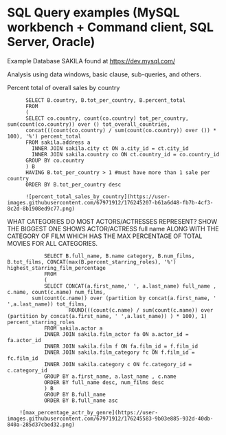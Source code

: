 # SQL Query examples (MySQL workbench + Command client, SQL Server, Oracle)

Example Database SAKILA found at https://dev.mysql.com/


Analysis using data windows, basic clause, sub-queries, and others.

Percent total of overall sales by country 

          SELECT B.country, B.tot_per_country, B.percent_total
          FROM 
          (
          SELECT co.country, count(co.country) tot_per_country, sum(count(co.country)) over () tot_overall_countries, 
          concat(((count(co.country) / sum(count(co.country)) over ()) * 100), '%') percent_total
          FROM sakila.address a
            INNER JOIN sakila.city ct ON a.city_id = ct.city_id
            INNER JOIN sakila.country co ON ct.country_id = co.country_id
          GROUP BY co.country
          ) B
          HAVING B.tot_per_country > 1 #must have more than 1 sale per country
          ORDER BY B.tot_per_country desc
          
          ![percent_total_sales_by_country](https://user-images.githubusercontent.com/67971912/176245207-b61a6d48-fb7b-4cf3-8c2d-8b1908ed9c77.png)


WHAT CATEGORIES DO MOST ACTORS/ACTRESSES REPRESENT? SHOW THE BIGGEST ONE
SHOWS ACTOR/ACTRESS full name ALONG WITH THE CATEGORY OF FILM WHICH HAS THE MAX PERCENTAGE OF TOTAL MOVIES FOR ALL CATEGORIES.

				SELECT B.full_name, B.name category, B.num_films, B.tot_films, CONCAT(max(B.percent_starring_roles), '%')     highest_starring_film_percentage 
				FROM 
				(
				SELECT CONCAT(a.first_name,' ', a.last_name) full_name , c.name, count(c.name) num_films, 
            sum(count(c.name)) over (partition by concat(a.first_name, ' ',a.last_name)) tot_films,
						ROUND(((count(c.name) / sum(count(c.name)) over (partition by concat(a.first_name, ' ',a.last_name)) ) * 100), 1) percent_starring_roles
				FROM sakila.actor a
				INNER JOIN sakila.film_actor fa ON a.actor_id = fa.actor_id
				INNER JOIN sakila.film f ON fa.film_id = f.film_id
				INNER JOIN sakila.film_category fc ON f.film_id = fc.film_id
				INNER JOIN sakila.category c ON fc.category_id = c.category_id
				GROUP BY a.first_name, a.last_name , c.name
				ORDER BY full_name desc, num_films desc
				) B
				GROUP BY B.full_name
				ORDER BY B.full_name asc
        
        ![max_percentage_actr_by_genre](https://user-images.githubusercontent.com/67971912/176245583-9b03e885-932d-40db-840a-285d37cbed32.png)
